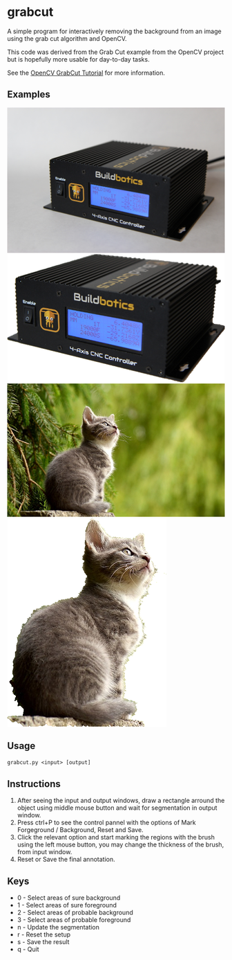 # grabcut

A simple program for interactively removing the background from an image using
the grab cut algorithm and OpenCV.

This code was derived from the Grab Cut example from the OpenCV project but is
hopefully more usable for day-to-day tasks.

See the [OpenCV GrabCut Tutorial](
  https://docs.opencv.org/3.4/d8/d83/tutorial_py_grabcut.html) for more
information.

## Examples

![Orignal Image](example/buildbotics_cnc_controller-orig.jpg)
![Result Image](example/buildbotics_cnc_controller.png)
![Orignal Image](example/forest_cat-orig.jpg)
![Result Image](example/forest_cat-final.png)

## Usage

    grabcut.py <input> [output]

## Instructions
1. After seeing the input and output windows, draw a rectangle arround the object using middle mouse button and wait for segmentation in output window.
2. Press ctrl+P to see the control pannel with the options of Mark Forgeground / Background, Reset and Save.
3. Click the relevant option and start marking the regions with the brush using the left mouse button, you may change the thickness of the brush, from input window.
4. Reset or Save the final annotation.

## Keys
  * 0 - Select areas of sure background
  * 1 - Select areas of sure foreground
  * 2 - Select areas of probable background
  * 3 - Select areas of probable foreground
  * n - Update the segmentation
  * r - Reset the setup
  * s - Save the result
  * q - Quit

